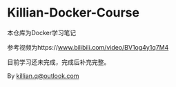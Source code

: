 # Killian-Docker-Course
本仓库为Docker学习笔记

参考视频为https://www.bilibili.com/video/BV1og4y1q7M4

目前学习还未完成，完成后补充完整。

By killian.q@outlook.com

